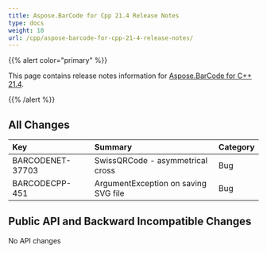 ```yaml
---
title: Aspose.BarCode for Cpp 21.4 Release Notes
type: docs
weight: 10
url: /cpp/aspose-barcode-for-cpp-21-4-release-notes/
---
```


{{% alert color="primary" %}} 

This page contains release notes information for [Aspose.BarCode for C++ 21.4](https://releases.aspose.com/barcode/cpp/new-releases/aspose.barcode-for-c---21.4/).

{{% /alert %}} 
## **All Changes**

|**Key**|**Summary**|**Category**|
| :- | :- | :- |
|BARCODENET-37703|SwissQRCode - asymmetrical cross|Bug|
|BARCODECPP-451|ArgumentException on saving SVG file|Bug|

## **Public API and Backward Incompatible Changes**
No API changes
